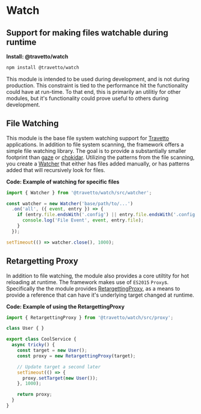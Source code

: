 <!-- This file was generated by the framweork and should not be modified directly -->
<!-- Please modify https://github.com/travetto/travetto/tree/master/module/watch/README.js and execute "npm run docs" to rebuild -->
# Watch
## Support for making files watchable during runtime

**Install: @travetto/watch**
```bash
npm install @travetto/watch
```

This module is intended to be used during development, and is not during production.  This constraint is tied to the performance hit the functionality could have at run-time.  To that end, this is primarily an utilitiy for other modules, but it's functionality could prove useful to others during development.

## File Watching

This module  is the base file system watching support for [Travetto](https://travetto.dev) applications.  In addition to file system scanning, the framework offers a simple file watching library.  The goal is to provide a substantially smaller footprint than [gaze](https://github.com/shama/gaze) or [chokidar](https://github.com/paulmillr/chokidar).  Utilizing the patterns from the file scanning, you create a [Watcher](https://github.com/travetto/travetto/tree/master/module/watch/src/watcher.ts#L31) that either has files added manually, or has patterns added that will recursively look for files. 

**Code: Example of watching for specific files**
```typescript
import { Watcher } from '@travetto/watch/src/watcher';

const watcher = new Watcher('base/path/to/...')
  .on('all', ({ event, entry }) => {
    if (entry.file.endsWith('.config') || entry.file.endsWith('.config.json')) {
      console.log('File Event', event, entry.file);
    }
  });

setTimeout(() => watcher.close(), 1000);
```

## Retargetting Proxy

In addition to file watching, the module also provides a core utiltity for hot reloading at runtime.  The framework makes use of `ES2015` `Proxy`s.  Specifically the the module provides [RetargettingProxy](https://github.com/travetto/travetto/tree/master/module/watch/src/proxy.ts#L84), as a means to provide a reference that can have it's underlying target changed at runtime. 

**Code: Example of using the RetargettingProxy**
```typescript
import { RetargettingProxy } from '@travetto/watch/src/proxy';

class User { }

export class CoolService {
  async tricky() {
    const target = new User();
    const proxy = new RetargettingProxy(target);

    // Update target a second later
    setTimeout(() => {
      proxy.setTarget(new User());
    }, 1000);

    return proxy;
  }
}
```

